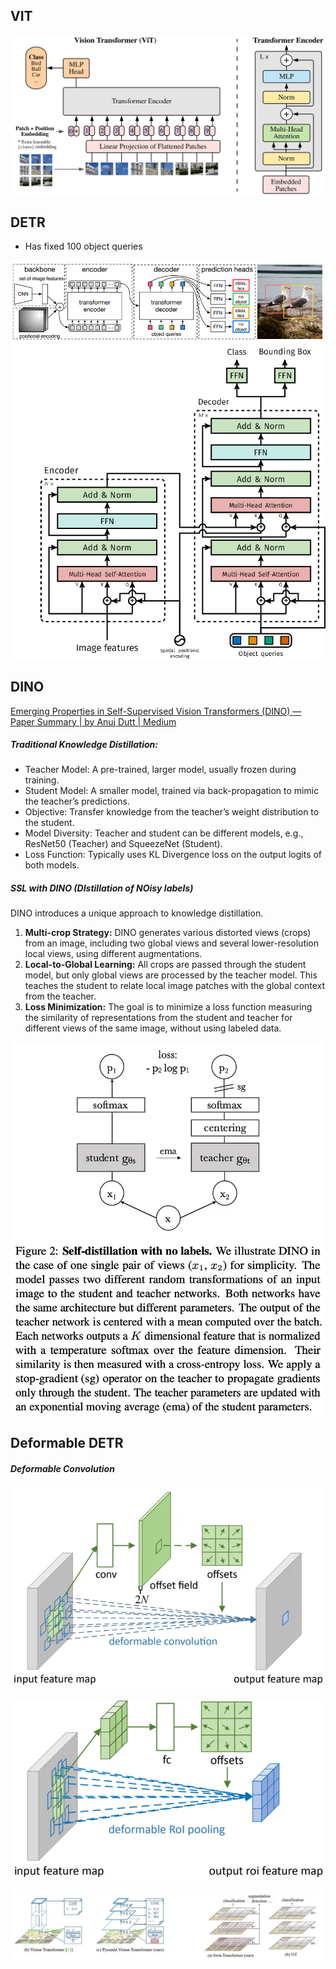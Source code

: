 
## VIT

![](attachments/Pasted%20image%2020250127162012.png)


## DETR

- Has fixed 100 object queries

![](attachments/Pasted%20image%2020250410090245.png)
![](attachments/Pasted%20image%2020250410090241.png)
## DINO

[Emerging Properties in Self-Supervised Vision Transformers (DINO) — Paper Summary | by Anuj Dutt | Medium](https://medium.com/@anuj.dutt9/emerging-properties-in-self-supervised-vision-transformers-dino-paper-summary-4c7a6ed68161)
##### Traditional Knowledge Distillation:
- Teacher Model: A pre-trained, larger model, usually frozen during training.
- Student Model: A smaller model, trained via back-propagation to mimic the teacher’s predictions.
- Objective: Transfer knowledge from the teacher’s weight distribution to the student.
- Model Diversity: Teacher and student can be different models, e.g., ResNet50 (Teacher) and SqueezeNet (Student).
- Loss Function: Typically uses KL Divergence loss on the output logits of both models.

##### SSL with DINO (DIstillation of NOisy labels)
DINO introduces a unique approach to knowledge distillation.

1. **Multi-crop Strategy:** DINO generates various distorted views (crops) from an image, including two global views and several lower-resolution local views, using different augmentations.
2. **Local-to-Global Learning:** All crops are passed through the student model, but only global views are processed by the teacher model. This teaches the student to relate local image patches with the global context from the teacher.
3. **Loss Minimization:** The goal is to minimize a loss function measuring the similarity of representations from the student and teacher for different views of the same image, without using labeled data.

![](attachments/Pasted%20image%2020250409150743.png)



## Deformable DETR

##### Deformable Convolution
![](attachments/Pasted%20image%2020250410090157.png)

![](attachments/Pasted%20image%2020250410091610.png)


![](attachments/Pasted%20image%2020250410102412.png)






